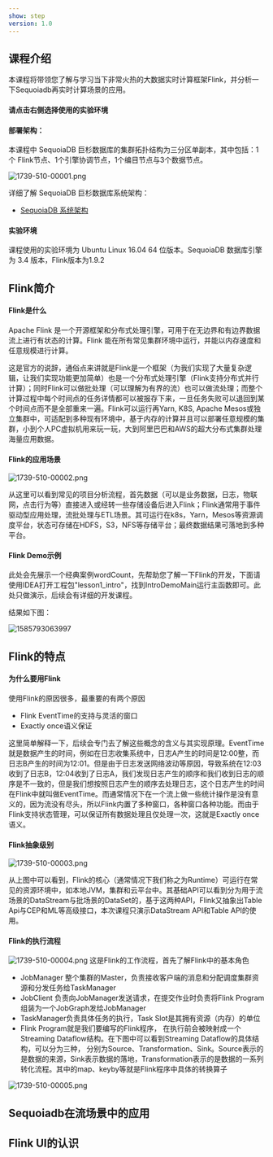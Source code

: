 ```yaml
---
show: step
version: 1.0
---
```


## 课程介绍

本课程将带领您了解与学习当下非常火热的大数据实时计算框架Flink，并分析一下Sequoiadb再实时计算场景的应用。

#### 请点击右侧选择使用的实验环境

#### 部署架构：
本课程中 SequoiaDB 巨杉数据库的集群拓扑结构为三分区单副本，其中包括：1个 Flink节点、1个引擎协调节点，1个编目节点与3个数据节点。

![1739-510-00001.png](https://doc.shiyanlou.com/courses/1739/1207281/a8fa9ed16eda4d9d3ef1f521c7dabdeb-0)

详细了解 SequoiaDB 巨杉数据库系统架构：
* [SequoiaDB 系统架构](http://doc.sequoiadb.com/cn/sequoiadb-cat_id-1519649201-edition_id-0)

#### 实验环境
课程使用的实验环境为 Ubuntu Linux 16.04 64 位版本。SequoiaDB 数据库引擎为 3.4 版本，Flink版本为1.9.2




## Flink简介

#### Flink是什么

Apache Flink 是一个开源框架和分布式处理引擎，可用于在无边界和有边界数据流上进行有状态的计算。Flink 能在所有常见集群环境中运行，并能以内存速度和任意规模进行计算。

这是官方的说辞，通俗点来讲就是Flink是一个框架（为我们实现了大量复杂逻辑，让我们实现功能更加简单）也是一个分布式处理引擎（Flink支持分布式并行计算）；同时Flink可以做批处理（可以理解为有界的流）也可以做流处理；而整个计算过程中每个时间点的任务详情都可以被报存下来，一旦任务失败可以退回到某个时间点而不是全部重来一遍。Flink可以运行再Yarn, K8S, Apache Mesos或独立集群中，可适配到多种现有环境中，基于内存的计算并且可以部署任意规模的集群，小到个人PC虚拟机用来玩一玩，大到阿里巴巴和AWS的超大分布式集群处理海量应用数据。



#### Flink的应用场景

![1739-510-00002.png](https://doc.shiyanlou.com/courses/1739/1207281/e97d07fb063c8e68e7935e6901d5561f-0)

从这里可以看到常见的项目分析流程，首先数据（可以是业务数据，日志，物联网，点击行为等）直接进入或经转一些存储设备后进入Flink；Flink通常用于事件驱动型应用处理，流批处理与ETL场景。其可运行在k8s，Yarn，Mesos等资源调度平台，状态可存储在HDFS，S3，NFS等存储平台；最终数据结果可落地到多种平台。

#### Flink Demo示例

此处会先展示一个经典案例wordCount，先帮助您了解一下Flink的开发，下面请使用IDEA打开工程包"lesson1_intro"，找到IntroDemoMain运行主函数即可。此处只做演示，后续会有详细的开发课程。

结果如下图：

![1585793063997](C:\Users\chac\Desktop\实验楼FLINK课程设计\001\assets\1585793063997.png)



## Flink的特点

#### 为什么要用Flink

使用Flink的原因很多，最重要的有两个原因

- Flink EventTime的支持与灵活的窗口
- Exactly once语义保证

这里简单解释一下，后续会专门去了解这些概念的含义与其实现原理。EventTime就是数据产生的时间，例如在日志收集系统中，日志A产生的时间是12:00整，而日志B产生的时间为12:01。但是由于日志发送网络波动等原因，导致系统在12:03收到了日志B，12:04收到了日志A，我们发现日志产生的顺序和我们收到日志的顺序是不一致的，但是我们想按照日志产生的顺序去处理日志，这个日志产生的时间在Flink中就叫做EventTime。而通常情况下在一个流上做一些统计操作是没有意义的，因为流没有尽头，所以Flink内置了多种窗口，各种窗口各种功能。而由于Flink支持状态管理，可以保证所有数据处理且仅处理一次，这就是Exactly once语义。

#### Flink抽象级别

![1739-510-00003.png](https://doc.shiyanlou.com/courses/1739/1207281/8394551203320de27a40de2e3350d92d-0)

从上图中可以看到，Flink的核心（通常情况下我们称之为Runtime）可运行在常见的资源环境中，如本地JVM，集群和云平台中。其基础API可以看到分为用于流场景的DataStream与批场景的DataSet的，基于这两种API，Flink又抽象出Table Api与CEP和ML等高级接口，本次课程只演示DataStream API和Table API的使用。

#### Flink的执行流程

![1739-510-00004.png](https://doc.shiyanlou.com/courses/1739/1207281/5509b69c586de4f3cff7ddac390cf55c-0)
这是Flink的工作流程，首先了解Flink中的基本角色

- JobManager 整个集群的Master，负责接收客户端的消息和分配调度集群资源和分发任务给TaskManager
- JobClient 负责向JobManager发送请求，在提交作业时负责将Flink Program组装为一个JobGraph发给JobManager
- TaskManager负责具体任务的执行，Task Slot是其拥有资源（内存）的单位
- Flink Program就是我们要编写的Flink程序， 在执行前会被映射成一个 Streaming Dataflow结构。在下图中可以看到Streaming Dataflow的具体结构，可以分为三种， 分别为Source、Transformation、Sink。Source表示的是数据的来源，Sink表示数据的落地，Transformation表示的是数据的一系列转化流程。其中的map、keyby等就是Flink程序中具体的转换算子

![1739-510-00005.png](https://doc.shiyanlou.com/courses/1739/1207281/775c3b6f72eceb152d101daba2c99f92-0)



## Sequoiadb在流场景中的应用

## Flink UI的认识
